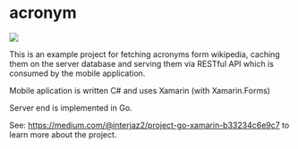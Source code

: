 # acronym

<img src="https://img.shields.io/teamcity/http/146.185.158.204:8111/s/Acronym_Go.svg"/>

This is an example project for fetching acronyms form wikipedia, caching them on the server database and serving them 
via RESTful API which is consumed by the mobile application.

Mobile aplication is written C# and uses Xamarin (with Xamarin.Forms)

Server end is implemented in Go.

See: https://medium.com/@interjaz2/project-go-xamarin-b33234c6e9c7 to learn more about the project.
